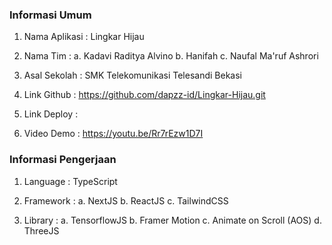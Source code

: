 ### Informasi Umum
1. Nama Aplikasi    :   Lingkar Hijau

2. Nama Tim         :   a. Kadavi Raditya Alvino
                        b. Hanifah
                        c. Naufal Ma'ruf Ashrori

3. Asal Sekolah     :   SMK Telekomunikasi Telesandi Bekasi

4. Link Github      :   https://github.com/dapzz-id/Lingkar-Hijau.git

5. Link Deploy      :   

6. Video Demo       :   https://youtu.be/Rr7rEzw1D7I



### Informasi Pengerjaan
1. Language         :   TypeScript

2. Framework        :   a. NextJS
                        b. ReactJS
                        c. TailwindCSS

3. Library          :   a. TensorflowJS
                        b. Framer Motion
                        c. Animate on Scroll (AOS)
                        d. ThreeJS
